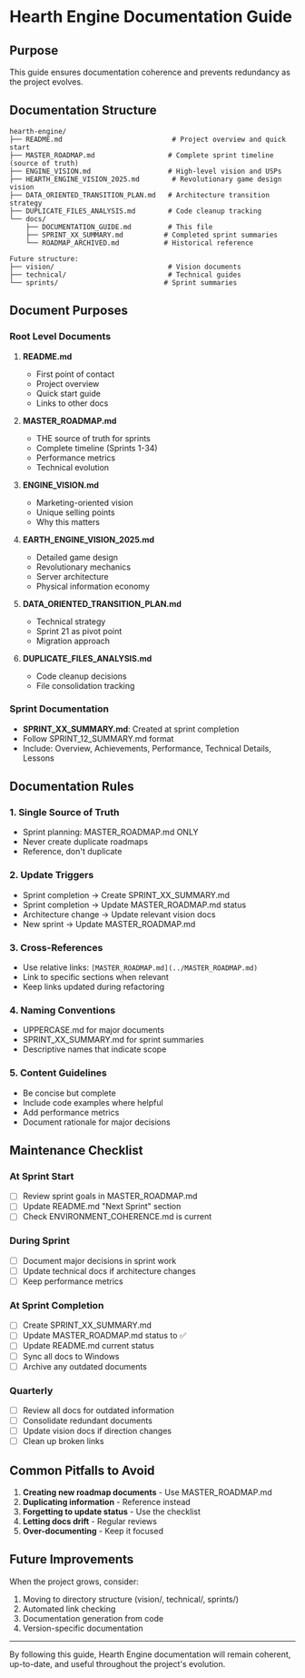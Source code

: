 # Hearth Engine Documentation Guide

## Purpose
This guide ensures documentation coherence and prevents redundancy as the project evolves.

## Documentation Structure

```
hearth-engine/
├── README.md                           # Project overview and quick start
├── MASTER_ROADMAP.md                  # Complete sprint timeline (source of truth)
├── ENGINE_VISION.md                   # High-level vision and USPs
├── HEARTH_ENGINE_VISION_2025.md        # Revolutionary game design vision
├── DATA_ORIENTED_TRANSITION_PLAN.md   # Architecture transition strategy
├── DUPLICATE_FILES_ANALYSIS.md        # Code cleanup tracking
└── docs/
    ├── DOCUMENTATION_GUIDE.md         # This file
    ├── SPRINT_XX_SUMMARY.md          # Completed sprint summaries
    └── ROADMAP_ARCHIVED.md           # Historical reference

Future structure:
├── vision/                            # Vision documents
├── technical/                         # Technical guides
└── sprints/                          # Sprint summaries
```

## Document Purposes

### Root Level Documents

1. **README.md**
   - First point of contact
   - Project overview
   - Quick start guide
   - Links to other docs

2. **MASTER_ROADMAP.md**
   - THE source of truth for sprints
   - Complete timeline (Sprints 1-34)
   - Performance metrics
   - Technical evolution

3. **ENGINE_VISION.md**
   - Marketing-oriented vision
   - Unique selling points
   - Why this matters

4. **EARTH_ENGINE_VISION_2025.md**
   - Detailed game design
   - Revolutionary mechanics
   - Server architecture
   - Physical information economy

5. **DATA_ORIENTED_TRANSITION_PLAN.md**
   - Technical strategy
   - Sprint 21 as pivot point
   - Migration approach


7. **DUPLICATE_FILES_ANALYSIS.md**
   - Code cleanup decisions
   - File consolidation tracking

### Sprint Documentation

- **SPRINT_XX_SUMMARY.md**: Created at sprint completion
- Follow SPRINT_12_SUMMARY.md format
- Include: Overview, Achievements, Performance, Technical Details, Lessons

## Documentation Rules

### 1. Single Source of Truth
- Sprint planning: MASTER_ROADMAP.md ONLY
- Never create duplicate roadmaps
- Reference, don't duplicate

### 2. Update Triggers
- Sprint completion → Create SPRINT_XX_SUMMARY.md
- Sprint completion → Update MASTER_ROADMAP.md status
- Architecture change → Update relevant vision docs
- New sprint → Update MASTER_ROADMAP.md

### 3. Cross-References
- Use relative links: `[MASTER_ROADMAP.md](../MASTER_ROADMAP.md)`
- Link to specific sections when relevant
- Keep links updated during refactoring

### 4. Naming Conventions
- UPPERCASE.md for major documents
- SPRINT_XX_SUMMARY.md for sprint summaries
- Descriptive names that indicate scope

### 5. Content Guidelines
- Be concise but complete
- Include code examples where helpful
- Add performance metrics
- Document rationale for major decisions

## Maintenance Checklist

### At Sprint Start
- [ ] Review sprint goals in MASTER_ROADMAP.md
- [ ] Update README.md "Next Sprint" section
- [ ] Check ENVIRONMENT_COHERENCE.md is current

### During Sprint
- [ ] Document major decisions in sprint work
- [ ] Update technical docs if architecture changes
- [ ] Keep performance metrics

### At Sprint Completion
- [ ] Create SPRINT_XX_SUMMARY.md
- [ ] Update MASTER_ROADMAP.md status to ✅
- [ ] Update README.md current status
- [ ] Sync all docs to Windows
- [ ] Archive any outdated documents

### Quarterly
- [ ] Review all docs for outdated information
- [ ] Consolidate redundant documents
- [ ] Update vision docs if direction changes
- [ ] Clean up broken links

## Common Pitfalls to Avoid

1. **Creating new roadmap documents** - Use MASTER_ROADMAP.md
2. **Duplicating information** - Reference instead
3. **Forgetting to update status** - Use the checklist
4. **Letting docs drift** - Regular reviews
5. **Over-documenting** - Keep it focused

## Future Improvements

When the project grows, consider:
1. Moving to directory structure (vision/, technical/, sprints/)
2. Automated link checking
3. Documentation generation from code
4. Version-specific documentation

---

By following this guide, Hearth Engine documentation will remain coherent, up-to-date, and useful throughout the project's evolution.